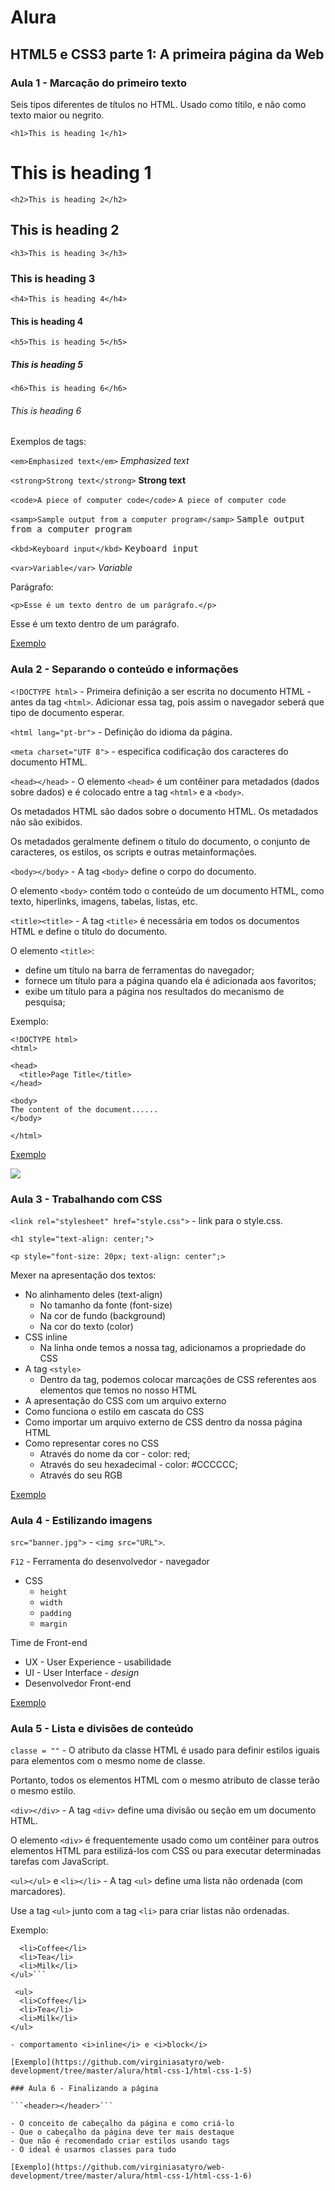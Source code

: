 # Alura

## HTML5 e CSS3 parte 1: A primeira página da Web

### Aula 1 - Marcação do primeiro texto

Seis tipos diferentes de títulos no HTML. Usado como títilo, e não como texto maior ou negrito.

```<h1>This is heading 1</h1>```
<h1>This is heading 1</h1>

```<h2>This is heading 2</h2>``` 
<h2>This is heading 2</h2>

```<h3>This is heading 3</h3>``` 
<h3>This is heading 3</h3>

```<h4>This is heading 4</h4>```
<h4>This is heading 4</h4>

```<h5>This is heading 5</h5>```
<h5>This is heading 5</h5>

```<h6>This is heading 6</h6>```
<h6>This is heading 6</h6> 

Exemplos de tags:

```<em>Emphasized text</em>```
<em>Emphasized text</em>

```<strong>Strong text</strong>```
<strong>Strong text</strong>

```<code>A piece of computer code</code>```
<code>A piece of computer code</code>

```<samp>Sample output from a computer program</samp>```
<samp>Sample output from a computer program</samp>

```<kbd>Keyboard input</kbd>```
<kbd>Keyboard input</kbd>

```<var>Variable</var>```
<var>Variable</var>

Parágrafo:

```<p>Esse é um texto dentro de um parágrafo.</p>```
<p>Esse é um texto dentro de um parágrafo.</p>

[Exemplo](https://github.com/virginiasatyro/web-development/blob/master/alura/html-css-1/html-css-1-1/index.html)

### Aula 2 - Separando o conteúdo e informações

```<!DOCTYPE html>``` - Primeira definição a ser escrita no documento HTML - antes da tag ```<html>```. Adicionar essa tag, pois assim o navegador seberá que tipo de documento esperar. 

```<html lang="pt-br">``` - Definição do idioma da página. 
  
```<meta charset="UTF 8">``` - especifica codificação dos caracteres do documento HTML. 

```<head></head>``` - O elemento ```<head>``` é um contêiner para metadados (dados sobre dados) e é colocado entre a tag ```<html>``` e a ```<body>```.

Os metadados HTML são dados sobre o documento HTML. Os metadados não são exibidos.

Os metadados geralmente definem o título do documento, o conjunto de caracteres, os estilos, os scripts e outras metainformações.
    
```<body></body>``` - A tag ```<body>``` define o corpo do documento.

O elemento ```<body>``` contém todo o conteúdo de um documento HTML, como texto, hiperlinks, imagens, tabelas, listas, etc.

```<title><title>``` - A tag ```<title>``` é necessária em todos os documentos HTML e define o título do documento.

O elemento ```<title>```:
   - define um título na barra de ferramentas do navegador;
   - fornece um título para a página quando ela é adicionada aos favoritos;
   - exibe um título para a página nos resultados do mecanismo de pesquisa;

Exemplo:

```
<!DOCTYPE html>
<html>

<head>
  <title>Page Title</title>
</head>

<body>
The content of the document......
</body>

</html> 
```

[Exemplo](https://github.com/virginiasatyro/web-development/tree/master/alura/html-css-1/html-css-1-2)

<img src="//img/site-1-2.png">

### Aula 3 - Trabalhando com CSS 

```<link rel="stylesheet" href="style.css">``` - link para o style.css.

```<h1 style="text-align: center;">```

```<p style="font-size: 20px; text-align: center";>```

Mexer na apresentação dos textos:
   - No alinhamento deles (text-align)
      - No tamanho da fonte (font-size)
      - Na cor de fundo (background)
      - Na cor do texto (color)
   - CSS inline
      - Na linha onde temos a nossa tag, adicionamos a propriedade do CSS
   - A tag ```<style>```
      - Dentro da tag, podemos colocar marcações de CSS referentes aos elementos que temos no nosso HTML
   - A apresentação do CSS com um arquivo externo
   - Como funciona o estilo em cascata do CSS
   - Como importar um arquivo externo de CSS dentro da nossa página HTML
   - Como representar cores no CSS
      - Através do nome da cor - color: red;
      - Através do seu hexadecimal - color: #CCCCCC;
      - Através do seu RGB

[Exemplo](https://github.com/virginiasatyro/web-development/tree/master/alura/html-css-1/html-css-1-3)

### Aula 4 - Estilizando imagens

```src="banner.jpg">``` - ```<img src="URL">```.

```F12``` - Ferramenta do desenvolvedor - navegador

- CSS 
   - ```height```
   - ```width``` 
   - ```padding``` 
   - ```margin```

Time de Front-end
- UX - User Experience - usabilidade 
- UI - User Interface - <em>design</em>
- Desenvolvedor Front-end 

[Exemplo](https://github.com/virginiasatyro/web-development/tree/master/alura/html-css-1/html-css-1-4)

### Aula 5 - Lista e divisões de conteúdo

```classe = ""``` - O atributo da classe HTML é usado para definir estilos iguais para elementos com o mesmo nome de classe.

Portanto, todos os elementos HTML com o mesmo atributo de classe terão o mesmo estilo.

```<div></div>``` - A tag ```<div>``` define uma divisão ou seção em um documento HTML.

O elemento ```<div>``` é frequentemente usado como um contêiner para outros elementos HTML para estilizá-los com CSS ou para executar determinadas tarefas com JavaScript.

```<ul></ul>``` e ```<li></li>``` - A tag ```<ul>``` define uma lista não ordenada (com marcadores).

Use a tag ```<ul>``` junto com a tag ```<li>``` para criar listas não ordenadas.

Exemplo: 
```<ul>
  <li>Coffee</li>
  <li>Tea</li>
  <li>Milk</li>
</ul>```

 <ul>
  <li>Coffee</li>
  <li>Tea</li>
  <li>Milk</li>
</ul> 

- comportamento <i>inline</i> e <i>block</i>

[Exemplo](https://github.com/virginiasatyro/web-development/tree/master/alura/html-css-1/html-css-1-5)

### Aula 6 - Finalizando a página

```<header></header>```

- O conceito de cabeçalho da página e como criá-lo
- Que o cabeçalho da página deve ter mais destaque
- Que não é recomendado criar estilos usando tags
- O ideal é usarmos classes para tudo

[Exemplo](https://github.com/virginiasatyro/web-development/tree/master/alura/html-css-1/html-css-1-6)